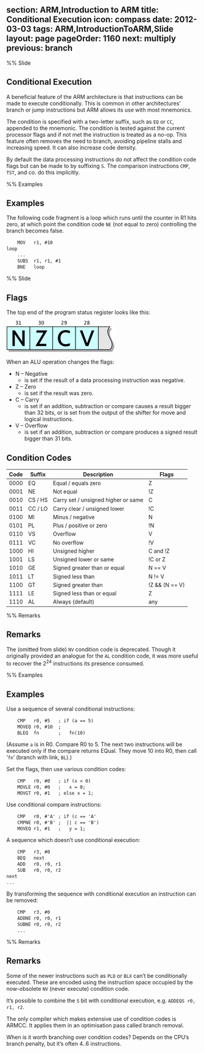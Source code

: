 section: ARM,Introduction to ARM
title: Conditional Execution
icon: compass
date: 2012-03-03
tags: ARM,IntroductionToARM,Slide
layout: page
pageOrder: 1160
next: multiply
previous: branch
----

%% Slide
  
## Conditional Execution

A beneficial feature of the ARM architecture is that instructions can be made to execute conditionally. This is common in other architectures’ branch or jump instructions but ARM allows its use with most mnemonics.

The condition is specified with a two-letter suffix, such as `EQ` or `CC`, appended to the mnemonic. The condition is tested against the current processor flags and if not met the instruction is treated as a no-op. This feature often removes the need to branch, avoiding pipeline stalls and increasing speed. It can also increase code density.

By default the data processing instructions do not affect the condition code flags but can be made to by suffixing `S`. The comparison instructions `CMP`, `TST`, and co. do this implicitly.

%% Examples
  
## Examples

The following code fragment is a loop which runs until the counter in R1 hits zero, at which point the condition code `NE` (not equal to zero) controlling the branch becomes false.

``` arm
	MOV   r1, #10
loop
	...
	SUBS  r1, r1, #1
	BNE   loop
```
  

%% Slide
  
## Flags

The top end of the program status register looks like this:

![Flags diagram showing N, Z, C and V flag bits.](img/dia/nzcv.png)

When an ALU operation changes the flags:

* N – Negative
  * is set if the result of a data processing instruction was negative.
* Z – Zero
  * is set if the result was zero.
* C – Carry
  * is set if an addition, subtraction or compare causes a result bigger than 32 bits, or is set from the output of the shifter for move and logical instructions.
* V – Overflow
  * is set if an addition, subtraction or compare produces a signed result bigger than 31 bits.

## Condition Codes

Code | Suffix  | Description                         | Flags
-----|---------|-------------------------------------|-------
0000 | EQ      | Equal / equals zero                 | Z
0001 | NE      | Not equal                           | !Z
0010 | CS / HS | Carry set / unsigned higher or same | C
0011 | CC / LO | Carry clear / unsigned lower        | !C
0100 | MI      | Minus / negative                    | N
0101 | PL      | Plus / positive or zero             | !N
0110 | VS      | Overflow                            | V
0111 | VC      | No overflow                         | !V
1000 | HI      | Unsigned higher                     | C and !Z
1001 | LS      | Unsigned lower or same              | !C or Z
1010 | GE      | Signed greater than or equal        | N == V
1011 | LT      | Signed less than                    | N != V
1100 | GT      | Signed greater than                 | !Z && (N == V)
1111 | LE      | Signed less than or equal           | Z || (N != V)
1110 | AL      | Always (default)                    | any
  
%% Remarks
  
## Remarks

The (omitted from slide) `NV` condition code is deprecated. Though it originally provided an analogue for the `AL` condition code, it was more useful to recover the 2<sup>24</sup> instructions its presence consumed.

%% Examples
  
## Examples

Use a sequence of several conditional instructions:

``` arm
    CMP   r0, #5   ; if (a == 5)
    MOVEQ r0, #10  ;
    BLEQ  fn       ;   fn(10)
```

(Assume `a` is in R0. Compare R0 to 5. The next two instructions will be
executed only if the compare returns EQual. They move 10 into R0, then call
‘`fn`’ (branch with link, `BL`).)

Set the flags, then use various condition codes:

``` arm
    CMP   r0, #0   ; if (x < 0)
    MOVLE r0, #0   ;   x = 0;
    MOVGT r0, #1   ; else x = 1;
```

Use conditional compare instructions:

``` arm
    CMP   r0, #'A' ; if (c == 'A'
    CMPNE r0, #'B' ;  || c == 'B')
    MOVEQ r1, #1   ;   y = 1;
```

A sequence which doesn’t use conditional execution:

``` arm
    CMP   r3, #0
    BEQ   next
    ADD   r0, r0, r1
    SUB   r0, r0, r2
next
...
```

By transforming the sequence with conditional execution an instruction can be
removed:

``` arm
    CMP   r3, #0
    ADDNE r0, r0, r1
    SUBNE r0, r0, r2
    ...
```

%% Remarks
  
## Remarks

Some of the newer instructions such as `PLD` or `BLX` can’t be conditionally executed. These are encoded using the instruction space occupied by the now-obsolete `NV` (never execute) condition code.

It’s possible to combine the `S` bit with conditional execution, e.g. `ADDEQS r0, r1, r2`.

The only compiler which makes extensive use of condition codes is ARMCC. It applies them in an optimisation pass called branch removal.

When is it worth branching over condition codes? Depends on the CPU’s branch penalty, but it’s often 4..6 instructions.
